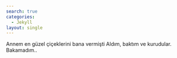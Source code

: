 ```yaml
---
search: true
categories: 
  - Jekyll
layout: single
---
```

Annem en güzel çiçeklerini bana vermişti
Aldım, baktım ve kurudular.
Bakamadım..

